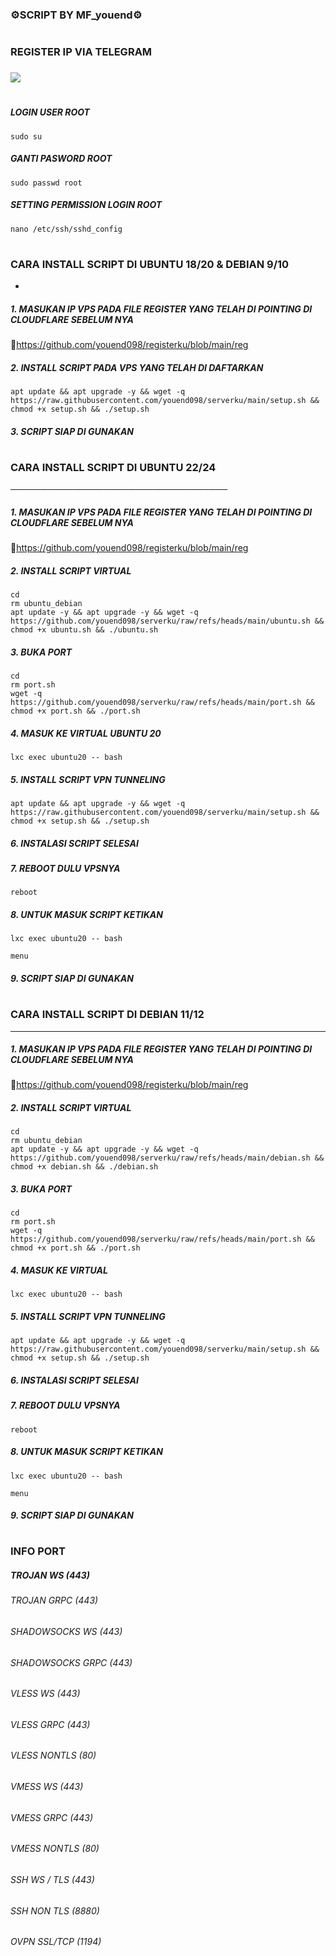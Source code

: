 ### ⚙️SCRIPT BY MF_youend⚙️
#
### REGISTER IP VIA TELEGRAM
### <a href="https://t.me/MF_youend" target=”_blank”><img src="https://img.shields.io/static/v1?style=for-the-badge&logo=Telegram&label=Telegram&message=Click%20Here&color=blue"></a><br>
#
##### LOGIN USER ROOT
```
sudo su
```
##### GANTI PASWORD ROOT
```
sudo passwd root
```
##### SETTING PERMISSION LOGIN ROOT
```
nano /etc/ssh/sshd_config
```
#
### CARA INSTALL SCRIPT DI UBUNTU 18/20 & DEBIAN 9/10
-
##### 1. MASUKAN IP VPS PADA FILE REGISTER YANG TELAH DI POINTING DI CLOUDFLARE SEBELUM NYA
  🔐https://github.com/youend098/registerku/blob/main/reg
##### 2. INSTALL SCRIPT PADA VPS YANG TELAH DI DAFTARKAN
```
apt update && apt upgrade -y && wget -q https://raw.githubusercontent.com/youend098/serverku/main/setup.sh && chmod +x setup.sh && ./setup.sh
```
##### 3. SCRIPT SIAP DI GUNAKAN
#
### CARA INSTALL SCRIPT DI UBUNTU 22/24
───────────────────────────────────
##### 1. MASUKAN IP VPS PADA FILE REGISTER YANG TELAH DI POINTING DI CLOUDFLARE SEBELUM NYA
  🔐https://github.com/youend098/registerku/blob/main/reg
##### 2. INSTALL SCRIPT VIRTUAL
```
cd
rm ubuntu_debian
apt update -y && apt upgrade -y && wget -q https://github.com/youend098/serverku/raw/refs/heads/main/ubuntu.sh && chmod +x ubuntu.sh && ./ubuntu.sh
```
##### 3. BUKA PORT
```
cd
rm port.sh
wget -q https://github.com/youend098/serverku/raw/refs/heads/main/port.sh && chmod +x port.sh && ./port.sh
```
##### 4. MASUK KE VIRTUAL UBUNTU 20
```
lxc exec ubuntu20 -- bash
```
##### 5. INSTALL SCRIPT VPN TUNNELING
```
apt update && apt upgrade -y && wget -q https://raw.githubusercontent.com/youend098/serverku/main/setup.sh && chmod +x setup.sh && ./setup.sh
```
##### 6. INSTALASI SCRIPT SELESAI
##### 7. REBOOT DULU VPSNYA
```
reboot
```
##### 8. UNTUK MASUK SCRIPT KETIKAN
```
lxc exec ubuntu20 -- bash
```
```
menu
```
##### 9. SCRIPT SIAP DI GUNAKAN
#
### CARA INSTALL SCRIPT DI DEBIAN 11/12
-----------------------------------
##### 1. MASUKAN IP VPS PADA FILE REGISTER YANG TELAH DI POINTING DI CLOUDFLARE SEBELUM NYA
  🔐https://github.com/youend098/registerku/blob/main/reg
##### 2. INSTALL SCRIPT VIRTUAL
```
cd
rm ubuntu_debian
apt update -y && apt upgrade -y && wget -q https://github.com/youend098/serverku/raw/refs/heads/main/debian.sh && chmod +x debian.sh && ./debian.sh
```
##### 3. BUKA PORT  
```
cd
rm port.sh
wget -q https://github.com/youend098/serverku/raw/refs/heads/main/port.sh && chmod +x port.sh && ./port.sh
```
##### 4. MASUK KE VIRTUAL
```
lxc exec ubuntu20 -- bash
```
##### 5. INSTALL SCRIPT VPN TUNNELING
```
apt update && apt upgrade -y && wget -q https://raw.githubusercontent.com/youend098/serverku/main/setup.sh && chmod +x setup.sh && ./setup.sh
```
##### 6. INSTALASI SCRIPT SELESAI
##### 7. REBOOT DULU VPSNYA
```
reboot
```
##### 8. UNTUK MASUK SCRIPT KETIKAN
```
lxc exec ubuntu20 -- bash
```
```
menu
```
##### 9. SCRIPT SIAP DI GUNAKAN
#
### INFO PORT
##### TROJAN WS (443)
###### TROJAN GRPC (443)
###### SHADOWSOCKS WS (443)
###### SHADOWSOCKS GRPC (443)
###### VLESS WS (443)
###### VLESS GRPC (443)
###### VLESS NONTLS (80)
###### VMESS WS (443)
###### VMESS GRPC (443)
###### VMESS NONTLS (80)
###### SSH WS / TLS (443)
###### SSH NON TLS (8880)
###### OVPN SSL/TCP (1194)
